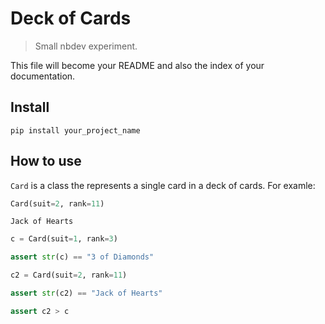 # Deck of Cards
> Small nbdev experiment.


This file will become your README and also the index of your documentation.

## Install

`pip install your_project_name`

## How to use

`Card` is a class the represents a single card in a deck of cards. For examle:

```python
Card(suit=2, rank=11)
```




    Jack of Hearts



```python
c = Card(suit=1, rank=3)
```

```python
assert str(c) == "3 of Diamonds"
```

```python
c2 = Card(suit=2, rank=11)
```

```python
assert str(c2) == "Jack of Hearts"
```

```python
assert c2 > c
```
